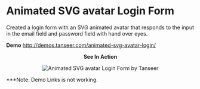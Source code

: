 # Animated SVG avatar Login Form
Created a login form with an SVG animated avatar that responds to the input in the email field and password field with hand over eyes.

__Demo__
http://demos.tanseer.com/animated-svg-avatar-login/
<br>
<p align="center">
  <strong>See In Action</strong>
</p>
<p align="center">

<img src="http://tanseer.com/wp-content/uploads/2019/03/animated-svg-avatar-login-form.gif" alt="Animated SVG avatar Login Form by Tanseer">
</p>

***Note:
Demo Links is not working.
